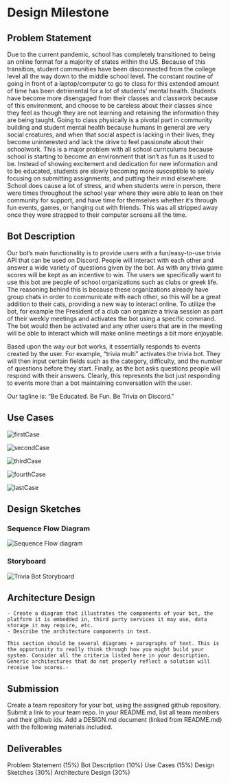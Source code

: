 # Design Milestone

## Problem Statement

Due to the current pandemic, school has completely transitioned to being an online format for a majority of states within the US. Because of this transition, student communities have been disconnected from the college level all the way down to the middle school level. The constant routine of going in front of a laptop/computer to go to class for this extended amount of time has been detrimental for a lot of students' mental health. Students have become more disengaged from their classes and classwork because of this environment, and choose to be careless about their classes since they feel as though they are not learning and retaining the information they are being taught. Going to class physically is a pivotal part in community building and student mental health because humans in general are very social creatures, and when that social aspect is lacking in their lives, they become uninterested and lack the drive to feel passionate about their schoolwork. This is a major problem with all school curriculums because school is starting to become an environment that isn’t as fun as it used to be. Instead of showing excitement and dedication for new information and to be educated, students are slowly becoming more susceptible to solely focusing on submitting assignments, and putting their mind elsewhere. School does cause a lot of stress, and when students were in person, there were times throughout the school year where they were able to lean on their community for support, and have time for themselves whether it’s through fun events, games, or hanging out with friends. This was all stripped away once they were strapped to their computer screens all the time. 

## Bot Description

Our bot’s main functionality is to provide users with a fun/easy-to-use trivia API that can be used on Discord. People will interact with each other and answer a wide variety of questions given by the bot. As with any trivia game scores will be kept as an incentive to win. The users we specifically want to use this bot are people of school organizations such as clubs or greek life. The reasoning behind this is because these organizations already have group chats in order to communicate with each other, so this will be a great addition to their cats, providing a new way to interact online. To utilize the bot, for example the President of a club can organize a trivia session as part of their weekly meetings and activates the bot using a specific command. The bot would then be activated and any other users that are in the meeting will be able to interact which will make online meetings a bit more enjoyable.

Based upon the way our bot works, it essentially responds to events created by the user. For example, “trivia multi” activates the trivia bot. They will then input certain fields such as the category, difficulty, and the number of questions before they start. Finally, as the bot asks questions people will respond with their answers. Clearly, this represents the bot just responding to events more than a bot maintaining conversation with the user.

Our tagline is: “Be Educated. Be Fun. Be Trivia on Discord."


## Use Cases

![firstCase](img/firstUseCase.png)

![secondCase](img/secondUseCase.png)

![thirdCase](img/thirdUseCase.png)

![fourthCase](img/fourthUseCase.png)

![lastCase](img/lastUseCase.png)

## Design Sketches

### Sequence Flow Diagram
![Sequence Flow diagram](img/Sequenceflowdiagram.png)


### Storyboard
![Trivia Bot Storyboard](img/TriviaBotStoryboard.png)

## Architecture Design

```
- Create a diagram that illustrates the components of your bot, the platform it is embedded in, third party services it may use, data storage it may require, etc.
- Describe the architecture components in text.

This section should be several diagrams + paragraphs of text. This is the opportunity to really think through how you might build your system. Consider all the criteria listed here in your description. Generic architectures that do not properly reflect a solution will receive low scores.-
```

## Submission

Create a team repository for your bot, using the assigned github repository. Submit a link to your team repo. In your README.md, list all team members and their github ids. Add a DESIGN.md document (linked from README.md) with the following materials included.

## Deliverables

Problem Statement (15%)
Bot Description (10%)
Use Cases (15%)
Design Sketches (30%)
Architecture Design (30%)
